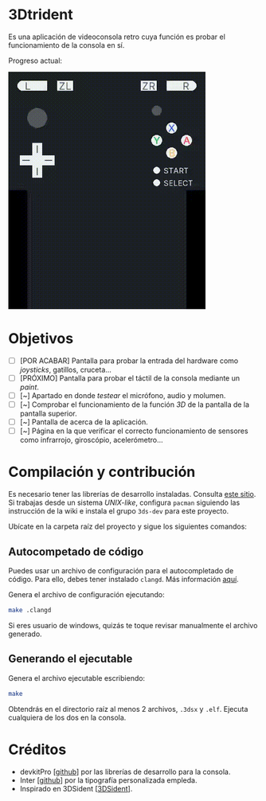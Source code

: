 # 3Dtrident

Es una aplicación de videoconsola retro cuya función es probar el funcionamiento de la consola en sí.

Progreso actual:

![Demostración](demo.gif)

# Objetivos

- [ ] [POR ACABAR] Pantalla para probar la entrada del hardware como *joysticks*, gatillos, cruceta...
- [ ] [PRÓXIMO] Pantalla para probar el táctil de la consola mediante un *paint*.
- [ ] [~] Apartado en donde *testear* el micrófono, audio y molumen.
- [ ] [~] Comprobar el funcionamiento de la función *3D* de la pantalla de la pantalla superior. 
- [ ] [~] Pantalla de acerca de la aplicación.
- [ ] [~] Página en la que verificar el correcto funcionamiento de sensores como infrarrojo, giroscópio, acelerómetro...

# Compilación y contribución

Es necesario tener las librerías de desarrollo instaladas. Consulta [este sitio](https://devkitpro.org/wiki/Getting_Started).
Si trabajas desde un sistema *UNIX-like*, configura `pacman` siguiendo las instrucción de la wiki e instala el grupo `3ds-dev` para este proyecto.

Ubícate en la carpeta raíz del proyecto y sigue los siguientes comandos:

## Autocompetado de código

Puedes usar un archivo de configuración para el autocompletado de código. Para ello, debes tener instalado `clangd`. Más información [aquí](https://github.com/clangd/clangd).

Genera el archivo de configuración ejecutando:

```sh
make .clangd
```

Si eres usuario de windows, quizás te toque revisar manualmente el archivo generado.  

## Generando el ejecutable

Genera el archivo ejecutable escribiendo:

```sh
make
```

Obtendrás en el directorio raíz al menos 2 archivos, `.3dsx` y `.elf`. Ejecuta cualquiera de los dos en la consola.

# Créditos

- devkitPro [[github](https://github.com/devkitPro)] por las librerías de desarrollo para la consola.
- Inter [[github](https://github.com/rsms/inter)] por la tipografía personalizada empleda.
- Inspirado en 3DSident [[3DSident](https://github.com/joel16/3DSident)].

